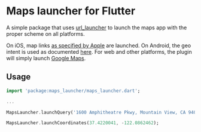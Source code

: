 # Maps launcher for Flutter

A simple package that uses [url_launcher](https://pub.dev/packages/url_launcher) to
launch the maps app with the proper scheme on all platforms.

On iOS, map links [as specified by Apple](https://developer.apple.com/library/archive/featuredarticles/iPhoneURLScheme_Reference/MapLinks/MapLinks.html) are launched.
On Android, the geo intent is used as documented [here](https://developer.android.com/guide/components/intents-common.html#Maps).
For web and other platforms, the plugin will simply launch [Google Maps](https://developers.google.com/maps/documentation/urls/guide).

## Usage

```dart
import 'package:maps_launcher/maps_launcher.dart';

...

MapsLauncher.launchQuery('1600 Amphitheatre Pkwy, Mountain View, CA 94043, USA');

MapsLauncher.launchCoordinates(37.4220041, -122.0862462);
```